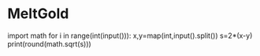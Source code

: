 # MeltGold
import math
for i in range(int(input())):
    x,y=map(int,input().split())
    s=2*(x-y)
    print(round(math.sqrt(s)))
    
